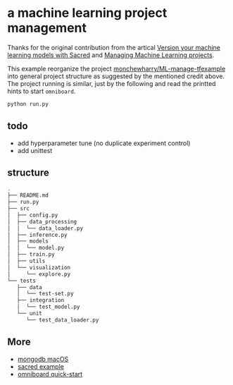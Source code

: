# a machine learning project management

Thanks for the original contribution from the artical [Version your machine learning models with Sacred](https://www.hhllcks.de/blog/2018/5/4/version-your-machine-learning-models-with-sacred) and [Managing Machine Learning projects](https://towardsdatascience.com/managing-machine-learning-projects-226a37fc4bfa).

This example reorganize the project [monchewharry/ML-manage-tfexample](https://github.com/monchewharry/ML-manage-tfexample) into general project structure as suggested by the mentioned credit above. The project running is similar, just by the following and read the printted hints to start `omniboard`.

```bash
python run.py
```
## todo

- add hyperparameter tune (no duplicate experiment control)
- add unittest

## structure

```bash
.
├── README.md
├── run.py
├── src
│  ├── config.py
│  ├── data_processing
│  │  └── data_loader.py
│  ├── inference.py
│  ├── models
│  │  └── model.py
│  ├── train.py
│  ├── utils
│  └── visualization
│     └── explore.py
└── tests
   ├── data
   │  └── test-set.py
   ├── integration
   │  └── test_model.py
   └── unit
      └── test_data_loader.py

```
## More

- [mongodb macOS](https://www.mongodb.com/docs/manual/tutorial/install-mongodb-on-os-x/)
- [sacred example](https://sacred.readthedocs.io/en/stable/examples.html)
- [omniboard quick-start](https://vivekratnavel.github.io/omniboard/#/quick-start)
